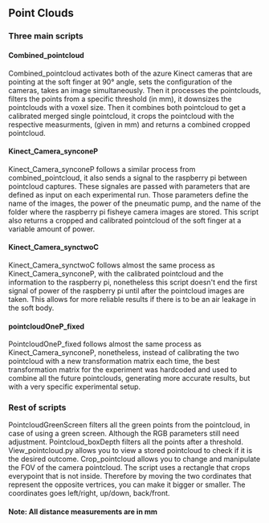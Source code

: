 ## Point Clouds 

### Three main scripts 

#### Combined_pointcloud 

Combined_pointcloud activates both of the azure Kinect cameras that are pointing at the soft finger at 90° angle, sets the configuration of the cameras, takes an image simultaneously. Then it processes the pointclouds, filters the points from a specific threshold (in mm), it downsizes the pointclouds with a voxel size. Then it combines both pointcloud to get a calibrated merged single pointcloud, it crops the pointcloud with the respective measurments, (given in mm) and returns a combined cropped pointcloud. 

#### Kinect_Camera_synconeP

Kinect_Camera_synconeP follows a similar process from combined_pointcloud, it also sends a signal to the raspberry pi between pointcloud captures. These signales are passed with parameters that are defined as input on each experimental run. Those parameters define the name of the images, the power of the pneumatic pump, and the name of the folder where the raspberry pi fisheye camera images are stored. This script also returns a cropped and calibrated pointcloud of the soft finger at a variable amount of power. 


#### Kinect_Camera_synctwoC

Kinect_Camera_synctwoC follows almost the same process as Kinect_Camera_synconeP, with the calibrated pointcloud and the information to the raspberry pi, nonetheless this script doesn't end the first signal of power of the raspberry pi until after the pointcloud images are taken. This allows for more reliable results if there is to be an air leakage in the soft body. 

#### pointcloudOneP_fixed 

PointcloudOneP_fixed follows almost the same process as Kinect_Camera_synconeP, nonetheless, instead of calibrating the two pointcloud with a new transformation matrix each time, the best transformation matrix for the experiment was hardcoded and used to combine all the future pointclouds, generating more accurate results, but with a very specific experimental setup. 

### Rest of scripts 

PointcloudGreenScreen filters all the green points from the pointcloud, in case of using a green screen. Although the RGB parameters still need adjustment. 
Pointcloud_boxDepth filters all the points after a threshold. 
View_pointcloud.py allows you to view a stored pointcloud to check if it is the desired outcome. Crop_pointcloud allows you to change and manipulate the FOV of the camera pointcloud. The script uses a rectangle that crops everypoint that is not inside. Therefore by moving the two cordinates that represent the opposite vertrices, you can make it bigger or smaller. The coordinates goes left/right, up/down, back/front.


#### Note: All distance measurements are in mm 
